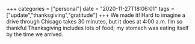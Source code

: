 +++
categories = ["personal"]
date = "2020-11-27T18:06:01"
tags = ["update","thanksgiving","gratitude"]
+++
We made it! Hard to imagine a drive through Chicago takes 30 minutes, but it does at 4:00 a.m. I’m so thankful Thanksgiving includes lots of food; my stomach was eating itself by the time we arrived.

